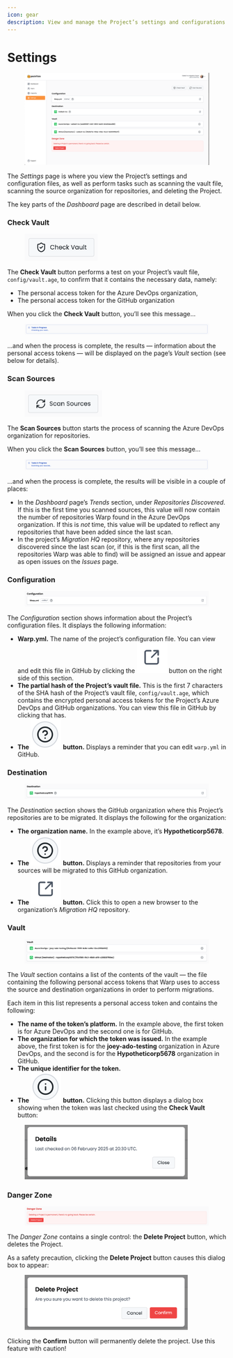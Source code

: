 ```yaml
---
icon: gear
description: View and manage the Project’s settings and configurations.
---
```


# Settings

<figure><img src="../../.gitbook/assets/settings.png" alt=""><figcaption></figcaption></figure>

The _Settings_ page is where you view the Project’s settings and configuration files, as well as perform tasks such as scanning the vault file, scanning the source organization for repositories, and deleting the Project.

The key parts of the _Dashboard_ page are described in detail below.

### Check Vault

<figure><img src="../../.gitbook/assets/image (20) (1).png" alt="" width="168"><figcaption></figcaption></figure>

The **Check Vault** button performs a test on your Project’s vault file, `config/vault.age`, to confirm that it contains the necessary data, namely:

* The personal access token for the Azure DevOps organization,
* The personal access token for the GitHub organization

When you click the **Check Vault** button, you’ll see this message...

<figure><img src="../../.gitbook/assets/image (27).png" alt=""><figcaption></figcaption></figure>

...and when the process is complete, the results — information about the personal access tokens — will be displayed on the page’s _Vault_ section (see below for details).

### Scan Sources

<figure><img src="../../.gitbook/assets/image (21) (1).png" alt="" width="178"><figcaption></figcaption></figure>

The **Scan Sources** button starts the process of scanning the Azure DevOps organization for repositories.

When you click the **Scan Sources** button, you’ll see this message...

<figure><img src="../../.gitbook/assets/image (26).png" alt=""><figcaption></figcaption></figure>

...and when the process is complete, the results will be visible in a couple of places:

* In the _Dashboard_ page’s _Trends_ section, under _Repositories Discovered_. If this is the first time you scanned sources, this value will now contain the number of repositories Warp found in the Azure DevOps organization. If this is  _not_ time, this value will be updated to reflect any repositories that have been added since the last scan.
* In the project’s _Migration HQ_ repository, where any repositories discovered since the last scan (or, if this is the first scan, all the repositories Warp was able to find) will be assigned an issue and appear as open issues on the _Issues_ page.

### Configuration

<figure><img src="../../.gitbook/assets/image (18) (1).png" alt=""><figcaption></figcaption></figure>

The _Configuration_ section shows information about the Project’s configuration files. It displays the following information:

* **Warp.yml.** The name of the project’s configuration file. You can view and edit this file in GitHub by clicking the <img src="../../.gitbook/assets/image (25) (1).png" alt="" data-size="line"> button on the right side of this section.
* **The partial hash of the Project’s vault file.** This is the first 7 characters of the SHA hash of the Project’s vault file, `config/vault.age`, which contains the encrypted personal access tokens for the Project’s Azure DevOps and GitHub organizations. You can view this file in GitHub by clicking that has.
* **The** <img src="../../.gitbook/assets/image (24) (1).png" alt="" data-size="line"> **button.** Displays a reminder that you can edit `warp.yml` in GitHub.

### Destination

<figure><img src="../../.gitbook/assets/image (17) (1).png" alt=""><figcaption></figcaption></figure>

The _Destination_ section shows the GitHub organization where this Project’s repositories are to be migrated. It displays the following for the organization:

* **The organization name.** In the example above, it’s **Hypotheticorp5678**.
* **The** <img src="../../.gitbook/assets/image (24) (1).png" alt="" data-size="line"> **button.** Displays a reminder that repositories from your sources will be migrated to this GitHub organization.
* **The** <img src="../../.gitbook/assets/image (25) (1).png" alt="" data-size="line"> **button.** Click this to open a new browser to the organization’s _Migration HQ_ repository.

### Vault

<figure><img src="../../.gitbook/assets/image (16) (1).png" alt=""><figcaption></figcaption></figure>

The _Vault_ section contains a list of the contents of the vault — the file containing the following personal access tokens that Warp uses to access the source and destination organizations in order to perform migrations.

Each item in this list represents a personal access token and contains the following:

* **The name of the token’s platform.** In the example above, the first token is for Azure DevOps and the second one is for GitHub.
* **The organization for which the token was issued.** In the example above, the first token is for the **joey-ado-testing** organization in Azure DevOps, and the second is for the **Hypotheticorp5678** organization in GitHub.
* **The unique identifier for the token.**
* **The** <img src="../../.gitbook/assets/image (22) (1).png" alt="" data-size="line"> **button.** Clicking this button displays a dialog box showing when the token was last checked using the **Check Vault** button:

<figure><img src="../../.gitbook/assets/image (23) (1).png" alt="" width="375"><figcaption></figcaption></figure>

### Danger Zone

<figure><img src="../../.gitbook/assets/image (15) (1).png" alt=""><figcaption></figcaption></figure>

The _Danger Zone_ contains a single control: the **Delete Project** button, which deletes the Project.

As a safety precaution, clicking the **Delete Project** button causes this dialog box to appear:

<figure><img src="../../.gitbook/assets/image (14) (1).png" alt="" width="375"><figcaption></figcaption></figure>

Clicking the **Confirm** button will permanently delete the project. Use this feature with caution!
